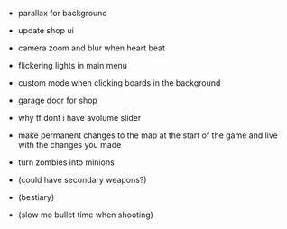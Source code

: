- parallax for background
- update shop ui
- camera zoom and blur when heart beat
- flickering lights in main menu
- custom mode when clicking boards in the background
- garage door for shop
- why tf dont i have  avolume slider

- make permanent changes to the map at the start of the game and live with the changes you made
- turn zombies into minions

- (could have secondary weapons?)
- (bestiary)
- (slow mo bullet time when shooting)
